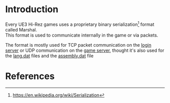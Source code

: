 # Introduction

Every UE3 Hi-Rez games uses a proprietary binary serialization[^1] format called Marshal.<br/>
This format is used to communicate internally in the game or via packets.

The format is mostly used for TCP packet communication on the [login server](/marshal/login-server) or UDP communication on the [game server](/marshal/game-server), thought it's also used for the [lang.dat](/marshal/lang) files and the [assembly.dat](/marshal/assembly) file

# References
[^1]: https://en.wikipedia.org/wiki/Serialization
